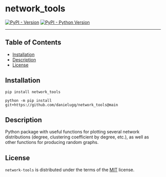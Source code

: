 # network_tools

[![PyPI - Version](https://img.shields.io/pypi/v/network-tools.svg)](https://pypi.org/project/network-tools)
[![PyPI - Python Version](https://img.shields.io/pypi/pyversions/network-tools.svg)](https://pypi.org/project/network-tools)

-----

## Table of Contents

- [Installation](#installation)
- [Description](#description)
- [License](#license)

## Installation

```console
pip install network_tools
```
```console
python -m pip install git+https://github.com/danielugq/network_tools@main
```

## Description

Python package with useful functions for plotting several network distributions (degree, clustering coefficient by degree, etc.), as well as other functions for producing random graphs.

## License

`network-tools` is distributed under the terms of the [MIT](https://spdx.org/licenses/MIT.html) license.
